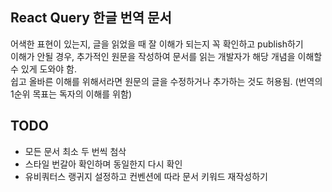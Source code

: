 ## React Query 한글 번역 문서

어색한 표현이 있는지, 글을 읽었을 때 잘 이해가 되는지 꼭 확인하고 publish하기  
이해가 안될 경우, 추가적인 원문을 작성하여 문서를 읽는 개발자가 해당 개념을 이해할 수 있게 도와야 함.  
쉽고 올바른 이해를 위해서라면 원문의 글을 수정하거나 추가하는 것도 허용됨. (번역의 1순위 목표는 독자의 이해를 위함)

## TODO

- 모든 문서 최소 두 번씩 첨삭
- 스타일 번갈아 확인하며 동일한지 다시 확인
- 유비쿼터스 랭귀지 설정하고 컨벤션에 따라 문서 키워드 재작성하기
